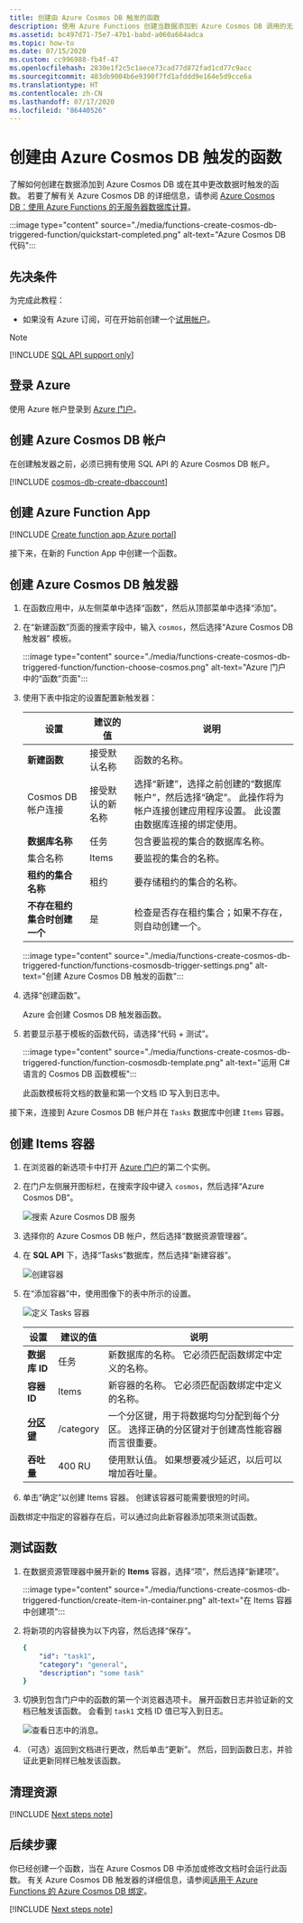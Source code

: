 ```yaml
---
title: 创建由 Azure Cosmos DB 触发的函数
description: 使用 Azure Functions 创建当数据添加到 Azure Cosmos DB 调用的无服务器函数。
ms.assetid: bc497d71-75e7-47b1-babd-a060a664adca
ms.topic: how-to
ms.date: 07/15/2020
ms.custom: cc996988-fb4f-47
ms.openlocfilehash: 2830e1f2c5c1aece73cad77d872fad1cd77c9acc
ms.sourcegitcommit: 403db9004b6e9390f7fd1afddd9e164e5d9cce6a
ms.translationtype: HT
ms.contentlocale: zh-CN
ms.lasthandoff: 07/17/2020
ms.locfileid: "86440526"
---
```

# <a name="create-a-function-triggered-by-azure-cosmos-db"></a>创建由 Azure Cosmos DB 触发的函数

了解如何创建在数据添加到 Azure Cosmos DB 或在其中更改数据时触发的函数。 若要了解有关 Azure Cosmos DB 的详细信息，请参阅 [Azure Cosmos DB：使用 Azure Functions 的无服务器数据库计算](../cosmos-db/serverless-computing-database.md)。

:::image type="content" source="./media/functions-create-cosmos-db-triggered-function/quickstart-completed.png" alt-text="Azure Cosmos DB 代码":::

## <a name="prerequisites"></a>先决条件

为完成此教程：

+ 如果没有 Azure 订阅，可在开始前创建一个[试用帐户](https://www.azure.cn/pricing/1rmb-trial)。

> [!NOTE]
> [!INCLUDE [SQL API support only](../../includes/functions-cosmosdb-sqlapi-note.md)]

## <a name="sign-in-to-azure"></a>登录 Azure
使用 Azure 帐户登录到 [Azure 门户](https://portal.azure.cn/)。

## <a name="create-an-azure-cosmos-db-account"></a>创建 Azure Cosmos DB 帐户

在创建触发器之前，必须已拥有使用 SQL API 的 Azure Cosmos DB 帐户。

[!INCLUDE [cosmos-db-create-dbaccount](../../includes/cosmos-db-create-dbaccount.md)]

## <a name="create-an-azure-function-app"></a>创建 Azure Function App

[!INCLUDE [Create function app Azure portal](../../includes/functions-create-function-app-portal.md)]

接下来，在新的 Function App 中创建一个函数。

<a name="create-function"></a>

## <a name="create-azure-cosmos-db-trigger"></a>创建 Azure Cosmos DB 触发器

1. 在函数应用中，从左侧菜单中选择“函数”，然后从顶部菜单中选择“添加”。 

1. 在“新建函数”页面的搜索字段中，输入 `cosmos`，然后选择“Azure Cosmos DB 触发器” 模板。

   :::image type="content" source="./media/functions-create-cosmos-db-triggered-function/function-choose-cosmos.png" alt-text="Azure 门户中的“函数”页面":::


1. 使用下表中指定的设置配置新触发器：

    | 设置      | 建议的值  | 说明                                |
    | ------------ | ---------------- | ------------------------------------------ |
    | **新建函数** | 接受默认名称 | 函数的名称。 |
    | Cosmos DB 帐户连接 | 接受默认的新名称 | 选择“新建”，选择之前创建的“数据库帐户”，然后选择“确定”。 此操作将为帐户连接创建应用程序设置。 此设置由数据库连接的绑定使用。 |
    | **数据库名称** | 任务 | 包含要监视的集合的数据库名称。 |
    | 集合名称 | Items | 要监视的集合的名称。 |
    | **租约的集合名称** | 租约 | 要存储租约的集合的名称。 |
    | **不存在租约集合时创建一个** | 是 | 检查是否存在租约集合；如果不存在，则自动创建一个。 |

    :::image type="content" source="./media/functions-create-cosmos-db-triggered-function/functions-cosmosdb-trigger-settings.png" alt-text="创建 Azure Cosmos DB 触发的函数":::

1. 选择“创建函数”。 

    Azure 会创建 Cosmos DB 触发器函数。

1. 若要显示基于模板的函数代码，请选择“代码 + 测试”。

    :::image type="content" source="./media/functions-create-cosmos-db-triggered-function/function-cosmosdb-template.png" alt-text="运用 C# 语言的 Cosmos DB 函数模板":::

    此函数模板将文档的数量和第一个文档 ID 写入到日志中。

接下来，连接到 Azure Cosmos DB 帐户并在 `Tasks` 数据库中创建 `Items` 容器。

## <a name="create-the-items-container"></a>创建 Items 容器

1. 在浏览器的新选项卡中打开 [Azure 门户](https://portal.azure.cn)的第二个实例。

1. 在门户左侧展开图标栏，在搜索字段中键入 `cosmos`，然后选择“Azure Cosmos DB”。

    ![搜索 Azure Cosmos DB 服务](./media/functions-create-cosmos-db-triggered-function/functions-search-cosmos-db.png)

1. 选择你的 Azure Cosmos DB 帐户，然后选择“数据资源管理器”。 

1. 在 **SQL API** 下，选择“Tasks”数据库，然后选择“新建容器”。

    ![创建容器](./media/functions-create-cosmos-db-triggered-function/cosmosdb-create-container.png)

1. 在“添加容器”中，使用图像下的表中所示的设置。 

    ![定义 Tasks 容器](./media/functions-create-cosmos-db-triggered-function/cosmosdb-create-container2.png)

    | 设置|建议的值|说明 |
    | ---|---|--- |
    | **数据库 ID** | 任务 |新数据库的名称。 它必须匹配函数绑定中定义的名称。 |
    | **容器 ID** | Items | 新容器的名称。 它必须匹配函数绑定中定义的名称。  |
    | **[分区键](../cosmos-db/partition-data.md)** | /category|一个分区键，用于将数据均匀分配到每个分区。 选择正确的分区键对于创建高性能容器而言很重要。 | 
    | **吞吐量** |400 RU| 使用默认值。 如果想要减少延迟，以后可以增加吞吐量。 |    

1. 单击“确定”以创建 Items 容器。 创建该容器可能需要很短的时间。

函数绑定中指定的容器存在后，可以通过向此新容器添加项来测试函数。

## <a name="test-the-function"></a>测试函数

1. 在数据资源管理器中展开新的 **Items** 容器，选择“项”，然后选择“新建项”。

    :::image type="content" source="./media/functions-create-cosmos-db-triggered-function/create-item-in-container.png" alt-text="在 Items 容器中创建项":::

1. 将新项的内容替换为以下内容，然后选择“保存”。

    ```yaml
    {
        "id": "task1",
        "category": "general",
        "description": "some task"
    }
    ```

1. 切换到包含门户中的函数的第一个浏览器选项卡。 展开函数日志并验证新的文档已触发该函数。 会看到 `task1` 文档 ID 值已写入到日志。 

    ![查看日志中的消息。](./media/functions-create-cosmos-db-triggered-function/functions-cosmosdb-trigger-view-logs.png)

1. （可选）返回到文档进行更改，然后单击“更新”。 然后，回到函数日志，并验证此更新同样已触发该函数。

## <a name="clean-up-resources"></a>清理资源

[!INCLUDE [Next steps note](../../includes/functions-quickstart-cleanup.md)]

## <a name="next-steps"></a>后续步骤

你已经创建一个函数，当在 Azure Cosmos DB 中添加或修改文档时会运行此函数。 有关 Azure Cosmos DB 触发器的详细信息，请参阅[适用于 Azure Functions 的 Azure Cosmos DB 绑定](functions-bindings-cosmosdb.md)。

[!INCLUDE [Next steps note](../../includes/functions-quickstart-next-steps.md)]

